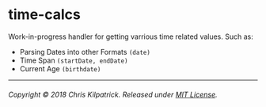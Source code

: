 # time-calcs

Work-in-progress handler for getting varrious time related values. Such as:
- Parsing Dates into other Formats `(date)`
- Time Span `(startDate, endDate)`
- Current Age `(birthdate)`

---
###### Copyright © 2018 Chris Kilpatrick. Released under [MIT License](https://opensource.org/licenses/MIT).
